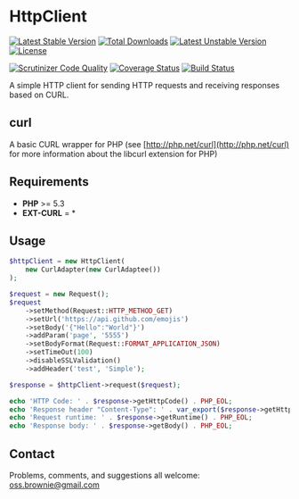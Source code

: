 HttpClient
==========

[![Latest Stable Version](https://poser.pugx.org/ossbrownie/http-client/v/stable)](https://packagist.org/packages/ossbrownie/http-client)
[![Total Downloads](https://poser.pugx.org/ossbrownie/http-client/downloads)](https://packagist.org/packages/ossbrownie/http-client)
[![Latest Unstable Version](https://poser.pugx.org/ossbrownie/http-client/v/unstable)](https://packagist.org/packages/ossbrownie/http-client)
[![License](https://poser.pugx.org/ossbrownie/http-client/license)](https://packagist.org/packages/ossbrownie/http-client)

[![Scrutinizer Code Quality](https://scrutinizer-ci.com/g/ossbrownie/http-client/badges/quality-score.png?b=master)](https://scrutinizer-ci.com/g/ossbrownie/http-client/?branch=master)
[![Coverage Status](https://coveralls.io/repos/github/ossbrownie/http-client/badge.svg?branch=master)](https://coveralls.io/github/ossbrownie/http-client?branch=master)
[![Build Status](https://travis-ci.org/ossbrownie/http-client.svg?branch=master)](https://travis-ci.org/ossbrownie/http-client)

A simple HTTP client for sending HTTP requests and receiving responses based on CURL.

## curl
A basic CURL wrapper for PHP (see [http://php.net/curl](http://php.net/curl) for more information about the libcurl extension for PHP)

## Requirements
- **PHP** >= 5.3
- **EXT-CURL** = *

## Usage
```php
$httpClient = new HttpClient(
    new CurlAdapter(new CurlAdaptee())
);

$request = new Request();
$request
    ->setMethod(Request::HTTP_METHOD_GET)
    ->setUrl('https://api.github.com/emojis')
    ->setBody('{"Hello":"World"}')
    ->addParam('page', '5555')
    ->setBodyFormat(Request::FORMAT_APPLICATION_JSON)
    ->setTimeOut(100)
    ->disableSSLValidation()
    ->addHeader('test', 'Simple');

$response = $httpClient->request($request);

echo 'HTTP Code: ' . $response->getHttpCode() . PHP_EOL;
echo 'Response header "Content-Type": ' . var_export($response->getHttpHeaders()->get('Content-Type'), true) . PHP_EOL;
echo 'Request runtime: ' . $response->getRuntime() . PHP_EOL;
echo 'Response body: ' . $response->getBody() . PHP_EOL;
```

## Contact

Problems, comments, and suggestions all welcome: [oss.brownie@gmail.com](mailto:oss.brownie@gmail.com)
